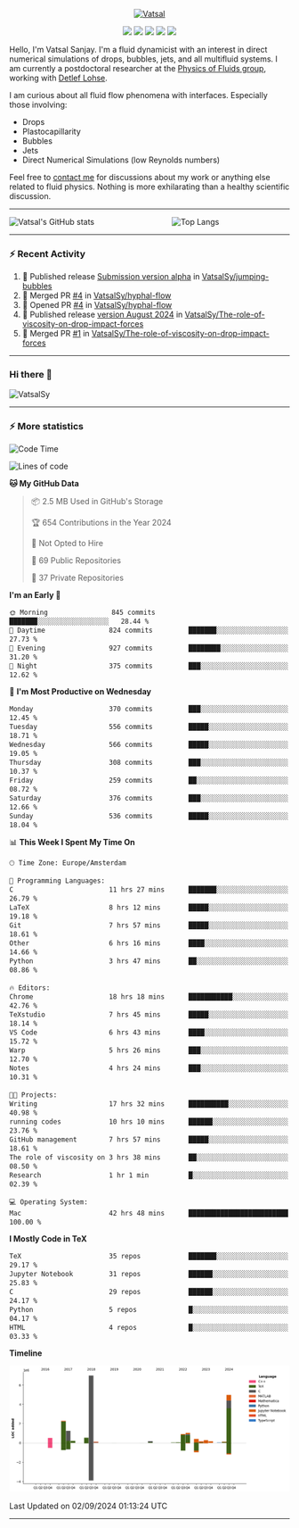 <center>

[<img alt="Vatsal" width="200px" src="https://www.dropbox.com/s/dxyybgtblo8er6h/Logo_Vatsal_Vector.png?raw=1">](https://www.vatsalsanjay.com)

[<img src="https://img.shields.io/badge/googlescholar-4285F4?&style=for-the-badge&logo=googlescholar&logoColor=white">](https://scholar.google.com/citations?hl=en&user=67aQviYAAAAJ)
[<img src="https://img.shields.io/static/v1.svg?&style=for-the-badge&logo=ResearchGate&label=&message=ResearchGate&logoColor=white&color=green">](https://www.researchgate.net/profile/Vatsal-Sanjay-2)
[<img src="https://img.shields.io/badge/twitter-1DA1F2?&style=for-the-badge&logo=twitter&logoColor=white">](https://twitter.com/VatsalSanjay)
[<img src="https://img.shields.io/badge/linkedin-0A66C2?&style=for-the-badge&logo=linkedin">](https://www.linkedin.com/in/vatsalsanjay/)
[<img src="https://img.shields.io/badge/orcid-A6CE39?&style=for-the-badge&logo=orcid&logoColor=white">](https://orcid.org/0000-0002-4293-6099)

</center>

Hello, I'm Vatsal Sanjay. I'm a fluid dynamicist with an interest in direct numerical simulations of drops, bubbles, jets, and all multifluid systems. I am currently a postdoctoral researcher at the [Physics of Fluids group](https://pof.tnw.utwente.nl), working with [Detlef Lohse](https://en.wikipedia.org/wiki/Detlef_Lohse). 

I am curious about all fluid flow phenomena with interfaces. Especially those involving:

- Drops
- Plastocapillarity
- Bubbles
- Jets
- Direct Numerical Simulations (low Reynolds numbers)

Feel free to [contact me](mailto:contact@vatsalsanjay.com) for discussions about my work or anything else related to fluid physics. Nothing is more exhilarating than a healthy scientific discussion.

<!-- ![Vatsal's GitHub stats](https://github-readme-stats-xi-wine-74.vercel.app/api?username=VatsalSy&show_icons=true&theme=vision-friendly-dark)

![Top Langs](https://github-readme-stats-xi-wine-74.vercel.app/api/top-langs/?username=VatsalSy&layout=compact&theme=vision-friendly-dark) -->

---
<div style="display: flex; justify-content: space-between;">
    <img src="https://github-readme-stats-xi-wine-74.vercel.app/api?username=VatsalSy&show_icons=true&theme=vision-friendly-dark" alt="Vatsal's GitHub stats" style="width: 55%;">
    <img src="https://github-readme-stats-xi-wine-74.vercel.app/api/top-langs/?username=VatsalSy&layout=compact&theme=vision-friendly-dark" alt="Top Langs" style="width: 42%;">
</div>

---

### :zap: Recent Activity

<!--START_SECTION:activity-->
1. 🚀 Published release [Submission version alpha](https://github.com/VatsalSy/jumping-bubbles/releases/tag/v0) in [VatsalSy/jumping-bubbles](https://github.com/VatsalSy/jumping-bubbles)
2. 🎉 Merged PR [#4](https://github.com/VatsalSy/hyphal-flow/pull/4) in [VatsalSy/hyphal-flow](https://github.com/VatsalSy/hyphal-flow)
3. 💪 Opened PR [#4](https://github.com/VatsalSy/hyphal-flow/pull/4) in [VatsalSy/hyphal-flow](https://github.com/VatsalSy/hyphal-flow)
4. 🚀 Published release [version August 2024](https://github.com/VatsalSy/The-role-of-viscosity-on-drop-impact-forces/releases/tag/v1.0) in [VatsalSy/The-role-of-viscosity-on-drop-impact-forces](https://github.com/VatsalSy/The-role-of-viscosity-on-drop-impact-forces)
5. 🎉 Merged PR [#1](https://github.com/VatsalSy/The-role-of-viscosity-on-drop-impact-forces/pull/1) in [VatsalSy/The-role-of-viscosity-on-drop-impact-forces](https://github.com/VatsalSy/The-role-of-viscosity-on-drop-impact-forces)
<!--END_SECTION:activity-->
---

### Hi there 👋
<p align="left"> <img src="https://komarev.com/ghpvc/?username=VatsalSy&label=Profile%20views&color=orange&style=for-the-badge" alt="VatsalSy" /> </p>

---
### :zap: More statistics

<!--START_SECTION:waka-->
![Code Time](http://img.shields.io/badge/Code%20Time-268%20hrs%2043%20mins-blue)

![Lines of code](https://img.shields.io/badge/From%20Hello%20World%20I%27ve%20Written-20.3%20million%20lines%20of%20code-blue)

**🐱 My GitHub Data** 

> 📦 2.5 MB Used in GitHub's Storage 
 > 
> 🏆 654 Contributions in the Year 2024
 > 
> 🚫 Not Opted to Hire
 > 
> 📜 69 Public Repositories 
 > 
> 🔑 37 Private Repositories 
 > 
**I'm an Early 🐤** 

```text
🌞 Morning                845 commits         ███████░░░░░░░░░░░░░░░░░░   28.44 % 
🌆 Daytime                824 commits         ███████░░░░░░░░░░░░░░░░░░   27.73 % 
🌃 Evening                927 commits         ████████░░░░░░░░░░░░░░░░░   31.20 % 
🌙 Night                  375 commits         ███░░░░░░░░░░░░░░░░░░░░░░   12.62 % 
```
📅 **I'm Most Productive on Wednesday** 

```text
Monday                   370 commits         ███░░░░░░░░░░░░░░░░░░░░░░   12.45 % 
Tuesday                  556 commits         █████░░░░░░░░░░░░░░░░░░░░   18.71 % 
Wednesday                566 commits         █████░░░░░░░░░░░░░░░░░░░░   19.05 % 
Thursday                 308 commits         ███░░░░░░░░░░░░░░░░░░░░░░   10.37 % 
Friday                   259 commits         ██░░░░░░░░░░░░░░░░░░░░░░░   08.72 % 
Saturday                 376 commits         ███░░░░░░░░░░░░░░░░░░░░░░   12.66 % 
Sunday                   536 commits         █████░░░░░░░░░░░░░░░░░░░░   18.04 % 
```


📊 **This Week I Spent My Time On** 

```text
🕑︎ Time Zone: Europe/Amsterdam

💬 Programming Languages: 
C                        11 hrs 27 mins      ███████░░░░░░░░░░░░░░░░░░   26.79 % 
LaTeX                    8 hrs 12 mins       █████░░░░░░░░░░░░░░░░░░░░   19.18 % 
Git                      7 hrs 57 mins       █████░░░░░░░░░░░░░░░░░░░░   18.61 % 
Other                    6 hrs 16 mins       ████░░░░░░░░░░░░░░░░░░░░░   14.66 % 
Python                   3 hrs 47 mins       ██░░░░░░░░░░░░░░░░░░░░░░░   08.86 % 

🔥 Editors: 
Chrome                   18 hrs 18 mins      ███████████░░░░░░░░░░░░░░   42.76 % 
TeXstudio                7 hrs 45 mins       █████░░░░░░░░░░░░░░░░░░░░   18.14 % 
VS Code                  6 hrs 43 mins       ████░░░░░░░░░░░░░░░░░░░░░   15.72 % 
Warp                     5 hrs 26 mins       ███░░░░░░░░░░░░░░░░░░░░░░   12.70 % 
Notes                    4 hrs 24 mins       ███░░░░░░░░░░░░░░░░░░░░░░   10.31 % 

🐱‍💻 Projects: 
Writing                  17 hrs 32 mins      ██████████░░░░░░░░░░░░░░░   40.98 % 
running codes            10 hrs 10 mins      ██████░░░░░░░░░░░░░░░░░░░   23.76 % 
GitHub management        7 hrs 57 mins       █████░░░░░░░░░░░░░░░░░░░░   18.61 % 
The role of viscosity on 3 hrs 38 mins       ██░░░░░░░░░░░░░░░░░░░░░░░   08.50 % 
Research                 1 hr 1 min          █░░░░░░░░░░░░░░░░░░░░░░░░   02.39 % 

💻 Operating System: 
Mac                      42 hrs 48 mins      █████████████████████████   100.00 % 
```

**I Mostly Code in TeX** 

```text
TeX                      35 repos            ███████░░░░░░░░░░░░░░░░░░   29.17 % 
Jupyter Notebook         31 repos            ██████░░░░░░░░░░░░░░░░░░░   25.83 % 
C                        29 repos            ██████░░░░░░░░░░░░░░░░░░░   24.17 % 
Python                   5 repos             █░░░░░░░░░░░░░░░░░░░░░░░░   04.17 % 
HTML                     4 repos             █░░░░░░░░░░░░░░░░░░░░░░░░   03.33 % 
```



**Timeline**

![Lines of Code chart](https://raw.githubusercontent.com/VatsalSy/VatsalSy/main/assets/bar_graph.png)


 Last Updated on 02/09/2024 01:13:24 UTC
<!--END_SECTION:waka-->
---
